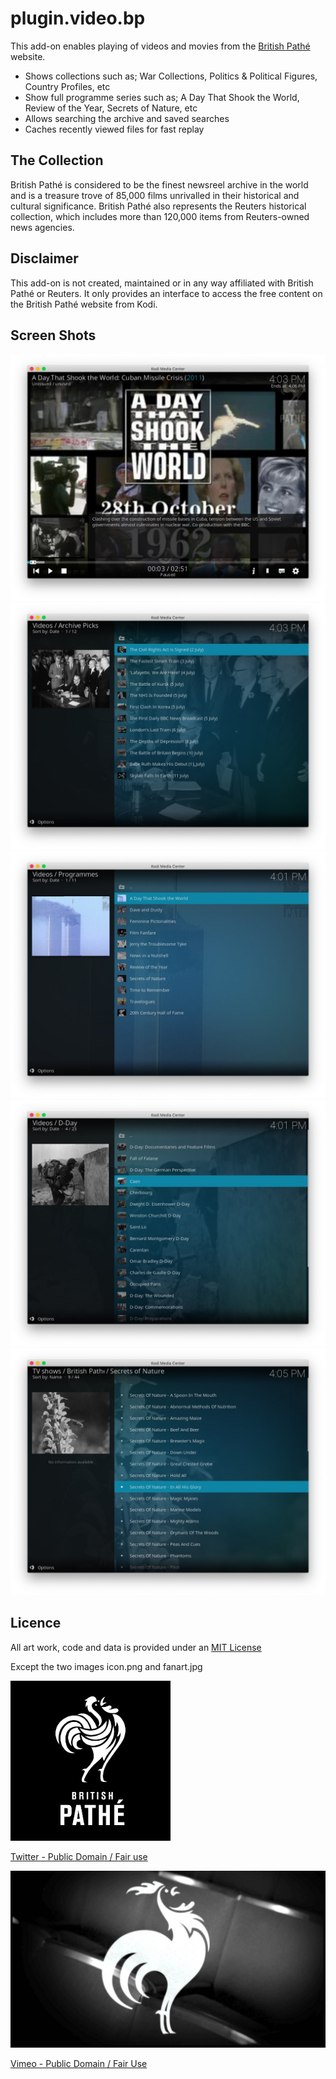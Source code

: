 # plugin.video.bp

This add-on enables playing of videos and movies from the [British Pathé](https://www.britishpathe.com/) website.

*   Shows collections such as; War Collections, Politics & Political Figures, Country Profiles, etc
*   Show full programme series such as; A Day That Shook the World, Review of the Year, Secrets of Nature, etc
*   Allows searching the archive and saved searches
*   Caches recently viewed files for fast replay 

## The Collection

British Pathé is considered to be the finest newsreel archive in the world and is a treasure trove of 85,000 films unrivalled in their historical and cultural significance.
British Pathé also represents the Reuters historical collection, which includes more than 120,000 items from Reuters-owned news agencies.

## Disclaimer 

This add-on is not created, maintained or in any way affiliated with British Pathé or Reuters.
It only provides an interface to access the free content on the British Pathé website from Kodi.

## Screen Shots

![ss1](resources/media/ss1.jpg)
![ss2](resources/media/ss2.jpg)
![ss3](resources/media/ss3.jpg)
![ss3](resources/media/ss4.jpg)
![ss3](resources/media/ss5.jpg)

## Licence 

All art work, code and data is provided under an [MIT License](LICENSE.txt)

Except the two images icon.png and fanart.jpg

![icon.png](resources/icon.png)

[Twitter - Public Domain / Fair use](https://twitter.com/BritishPathe)

![fanart.jpg](resources/fanart.jpg)

[Vimeo - Public Domain / Fair Use](https://vimeo.com/britishpathe)
